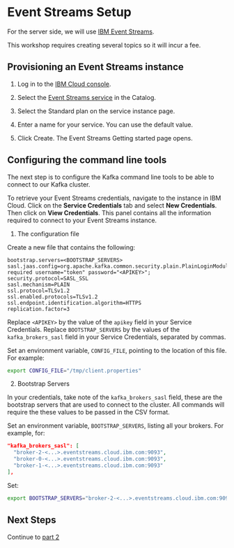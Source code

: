 # Event Streams Setup

For the server side, we will use [IBM Event Streams](https://www.ibm.com/cloud/event-streams). 

This workshop requires creating several topics so it will incur a fee.

## Provisioning an Event Streams instance

1. Log in to the [IBM Cloud console](https://cloud.ibm.com/login).

2. Select the [Event Streams service](https://cloud.ibm.com/catalog/event-streams) in the Catalog.

3. Select the Standard plan on the service instance page.

4. Enter a name for your service. You can use the default value.

5. Click Create. The Event Streams Getting started page opens. 

## Configuring the command line tools

The next step is to configure the Kafka command line tools to be able to connect to our Kafka cluster. 

To retrieve your Event Streams credentials, navigate to the instance in IBM Cloud. Click on the **Service Credentials** tab and select **New Credentials**. Then click on **View Credentials**. This panel contains all the information required to connect to your Event Streams instance.

1) The configuration file

Create a new file that contains the following:
```properties
bootstrap.servers=<BOOTSTRAP_SERVERS>
sasl.jaas.config=org.apache.kafka.common.security.plain.PlainLoginModule required username="token" password="<APIKEY>";
security.protocol=SASL_SSL
sasl.mechanism=PLAIN
ssl.protocol=TLSv1.2
ssl.enabled.protocols=TLSv1.2
ssl.endpoint.identification.algorithm=HTTPS
replication.factor=3
```
Replace `<APIKEY>` by the value of the `apikey` field in your Service Credentials.
Replace `BOOTSTRAP_SERVERS` by the values of the `kafka_brokers_sasl` field in your Service Credentials, separated by commas.

Set an environment variable, `CONFIG_FILE`, pointing to the location of this file. For example:
```sh
export CONFIG_FILE="/tmp/client.properties"
```

2) Bootstrap Servers

In your credentials, take note of the `kafka_brokers_sasl` field, these are the bootstrap servers that are used to connect to the cluster. All commands will require the these values to be passed in the CSV format. 

Set an environment variable, `BOOTSTRAP_SERVERS`, listing all your brokers. For example, for:
```json
"kafka_brokers_sasl": [
  "broker-2-<...>.eventstreams.cloud.ibm.com:9093",
  "broker-0-<...>.eventstreams.cloud.ibm.com:9093",
  "broker-1-<...>.eventstreams.cloud.ibm.com:9093"
],
```

Set:
```sh
export BOOTSTRAP_SERVERS="broker-2-<...>.eventstreams.cloud.ibm.com:9093,broker-0-<...>.eventstreams.cloud.ibm.com:9093,broker-1-<...>.eventstreams.cloud.ibm.com:9093"
```

## Next Steps

Continue to [part 2](../part2/README.md)
